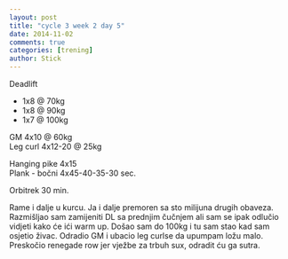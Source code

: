 ```yaml
---
layout: post
title: "cycle 3 week 2 day 5"
date: 2014-11-02
comments: true
categories: [trening]
author: Stick
---
```


Deadlift  
- 1x8 @ 70kg  
- 1x8 @ 90kg 
- 1x7 @ 100kg   

GM 4x10 @ 60kg  
Leg curl 4x12-20 @ 25kg   

Hanging pike 4x15  
Plank - bočni 4x45-40-35-30 sec.      

Orbitrek 30 min.  

Rame i dalje u kurcu. Ja i dalje premoren sa sto milijuna drugih obaveza. Razmišljao sam zamijeniti DL sa prednjim čučnjem ali sam se ipak odlučio vidjeti kako će ići warm up. Došao sam do 100kg i tu sam stao kad sam osjetio živac.
Odradio GM i ubacio leg curlse da upumpam ložu malo. Preskočio renegade row jer vježbe za trbuh sux, odradit ću ga sutra.
